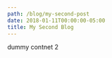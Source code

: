 ```yaml
---
path: /blog/my-second-post
date: 2018-01-11T00:00:00-05:00
title: My Second Blog
---
```


dummy contnet 2 